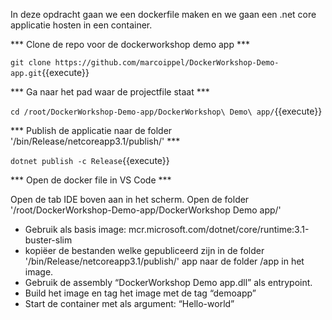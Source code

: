 In deze opdracht gaan we een dockerfile maken en we gaan een .net core applicatie hosten in een container.

*** Clone de repo voor de dockerworkshop demo app ***

`git clone https://github.com/marcoippel/DockerWorkshop-Demo-app.git`{{execute}}

*** Ga naar het pad waar de projectfile staat ***

`cd /root/DockerWorkshop-Demo-app/DockerWorkshop\ Demo\ app/`{{execute}}

*** Publish de applicatie naar de folder '/bin/Release/netcoreapp3.1/publish/' ***

`dotnet publish -c Release`{{execute}}

*** Open de docker file in VS Code ***

Open de tab IDE boven aan in het scherm. Open de folder '/root/DockerWorkshop-Demo-app/DockerWorkshop Demo app/'


* Gebruik als basis image: mcr.microsoft.com/dotnet/core/runtime:3.1-buster-slim
* kopiëer de bestanden welke gepubliceerd zijn in de folder '/bin/Release/netcoreapp3.1/publish/' app naar de folder /app in het image.
* Gebruik de assembly “DockerWorkshop Demo app.dll” als entrypoint.
* Build het image en tag het image met de tag “demoapp”
* Start de container met als argument: “Hello-world”


